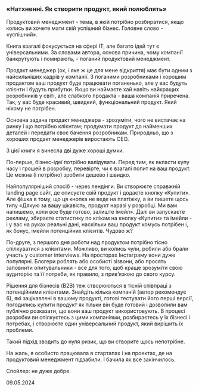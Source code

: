 ### «Натхненні. Як створити продукт, який полюблять»

Продуктовий менеджмент - тема, в якій потрібно розбиратися, якщо колись ви хочете мати свій успішний бізнес. Головне слово - «успішний».

Книга взагалі фокусується на сфері ІТ, але багато ідей тут є універсальними. За словами автора, основа причина, чому компанії банкрутують і помирають, - поганий продуктовий менеджмент.

Продакт менеджер (ох, і яке ж це для мене відкриття) має бути одним з найсильніших кадрів у компанії. З поганими розробниками і хорошим продактом ваш продукт буде працювати поганенько, але у вас будуть клієнти і будуть прибутки. Якщо ви наймаєте хай навіть найкращих розробників у світі, але слабкого продакта - ваша компанія приречена. Так, у вас буде красивий, швидкий, функціональний продукт. Який нікому не потрібен.

Основна задача продакт менеджера - зрозуміти, чого не вистачає на ринку і що потрібно клієнтам; продумати продукт до найменших деталей і передати своє бачення розробникам. Природньо, що з хороших продакт менеджерів виростають CEO.

З цієї книги я винесла дві дуже хороші думки.

По-перше, бізнес-ідеї потрібно валідувати. Перед тим, як вкласти купу часу і грошей в розробку, перевірте, чи є взагалі попит на ваш продукт. Це можна (і потрібно) зробити дешево і швидко.

Найпопулярніший спосіб - через лендінги. Ви створюєте справжній landing page сайт, де описуєте свій продукт і додаєте кнопку «Купити». Але фішка в тому, що ця кнопка не веде на платіжку, а ви пишете щось типу «Дякую за вашу цікавість, продукт наразі у розробці. Ми вам напишемо, коли все буде готово, залиште імейл». Далі ви запускаєте рекламу, збираєте статистику по клікам на кнопку «Купити» та імейли - і у вас на руках реальні дані, наскільки ваш продукт комусь потрібен і, як бонус, імейли потенційних клієнтів. Чудово ж?

По-друге, з першого дня роботи над продуктом потрібно тісно спілкуватися з клієнтами. Можливо, ви колись чули, робили або брали участь у customer interviews. На просторах Інстаграму вони дуже популярні. Блогери роблять або особисті зізвони, або просять заповнити опитувальники - все для того, щоб краще зрозуміти свою аудиторію та її потреби, як правило, з привʼязкою до свого курсу.

Рішення для бізнесів (B2B) теж створюються в тісній співпраці з потенційними клієнтами. Знайдіть кілька компаній (автор рекомендує 6), які зацікавлені в вашому продукті, готові тестувати його перші версії, погодились купити продукт як тільки він буде готовий і дозволили вам публічно розказати, що вони ваш продукт використовують. В процесі розробки ви спілкуєтесь з цими компаніями, розбираєтесь у їх бізнесі і потребах, і створюєте один універсальний продукт, який вирішить їх проблеми.

Такий підхід зводить до нуля ризик, що ви створите щось непотрібне.

На жаль, я особисто працювала в стартапах і на проектах, де на продуктовий менеджмент підзабили. І бачила як все закінчилось.

Спойлер: не дуже добре.

09.05.2024
